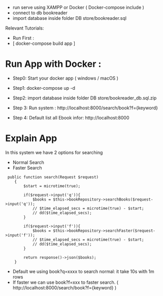 
- run serve using XAMPP or Docker ( Docker-compose include )
- connect to db bookreader
- import database inside folder DB store/bookreader.sql

Relevant Tutorials:
- Run First : 
- [ docker-compose build app ]

# Run App with Docker : 
- Step0: Start your docker app ( windows / macOS )
- Step1: docker-compose up -d 
- Step2: import database inside folder DB store/bookreader_db.sql.zip

- Step 3: Run system : http://localhost:8000/search/book?f={keyword}

- Step 4: Default list all Ebook infor: http://localhost:8000 

# Explain App

In this system we have 2 options for searching 
- Normal Search
- Faster Search 

```
 public function search(Request $request)
    {
        $start = microtime(true);

        if($request->input('q')){
            $books = $this->bookRepository->searchBooks($request->input('q'));
            // $time_elapsed_secs = microtime(true) - $start;
            // dd($time_elapsed_secs);
        }

        if($request->input('f')){
            $books = $this->bookRepository->searchFaster($request->input('f'));
            // $time_elapsed_secs = microtime(true) - $start;
            // dd($time_elapsed_secs);
        }

        return response()->json($books);
    }
```

- Default we using book?q=xxxx to search normal: it take 10s with 1m rows 
- If faster we can use book?f=xxx to faster search. ( http://localhost:8000/search/book?f={keyword} )


